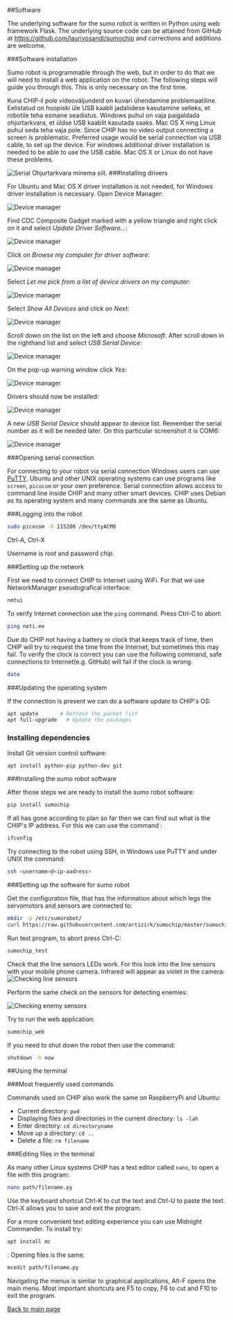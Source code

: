 
##Software

The underlying software for the sumo robot is written in Python using web framework Flask.
 The underlying source code can be attained from GitHub at https://github.com/laurivosandi/sumochip and corrections and additions are welcome.


###Software installation

Sumo robot is programmable through the web, but in order to do that we will need to install a web application on the robot. The following steps will guide you through this. This is only necessary on the first time.

Kuna CHIP-il pole videoväljundeid on kuvari ühendamine problemaatiline. Eelistatud on hoopiski üle USB kaabli jadaliidese kasutamine selleks, et robotile teha esmane seadistus. Windows puhul on vaja paigaldada ohjurtarkvara,
 et üldse USB kaablit kasutada saaks. Mac OS X ning Linux puhul seda teha vaja pole.
Since CHIP has no video output connecting a screen is problematic.
Preferred usage would be serial connection via USB cable, to set up the device. For windows additional driver installation is needed to be able to use the USB cable.
Mac OS X or Linux do not have these problems.

![Serial](../img/kit/62-connecting-via-usb.jpg)
Ohjurtarkvara minema siit.
###Installing drivers

For Ubuntu and Mac OS X driver installation is not needed, for Windows driver installation is necessary. Open Device Manager:

![Device manager](../img/usbser/01.png)

Find CDC Composite Gadget marked with a yellow triangle and right click on it and select *Update Driver Software...*:

![Device manager](../img/usbser/02.png)

Click on *Browse my computer for driver software*:

![Device manager](../img/usbser/03.png)

Select *Let me pick from a list of device drivers on my computer*:

![Device manager](../img/usbser/04.png)

Select *Show All Devices* and click on *Next*:

![Device manager](../img/usbser/05.png)

Scroll down on the list on the left and choose *Microsoft*. After scroll down in the righthand list and select *USB Serial Device*:

![Device manager](../img/usbser/06.png)

On the pop-up warning window click *Yes*:

![Device manager](../img/usbser/07.png)

Drivers should now be installed:

![Device manager](../img/usbser/08.png)

A new *USB Serial Device* should appear to device list. Remember the serial number as it will be needed later. On this particular screenshot it is COM6:

![Device manager](../img/usbser/09.png)


###Opening serial connection

For connecting to your robot via serial connection Windows users can use [PuTTY](http://www.chiark.greenend.org.uk/~sgtatham/putty/download.html).
Ubuntu and other UNIX operating systems can use programs like `screen`, `picocom` or your own preference.
Serial connection allows access to command line inside CHIP and many other smart devices. CHIP uses Debian as its operating system and many commands are the same as Ubuntu.


###Logging into the robot

```bash
sudo picocom -b 115200 /dev/ttyACM0
```
Ctrl-A, Ctrl-X

Username is *root* and password *chip*.

###Setting up the network

First we need to connect CHIP to Internet using WiFi. For that we use NetworkManager pseudografical interface:

```bash
nmtui
```
To verify Internet connection use the `ping` command. Press Ctrl-C to abort:

```bash
ping neti.ee
```


Due do CHIP not having a battery or clock that keeps track of time, then CHIP will try to request the time from the Internet, but sometimes this may fail.
To verify the clock is correct you can use the following command, safe connections to Internet(e.g. GitHub) will fail if the clock is wrong.

```bash
date
```


###Updating the operating system

If the connection is present we can do a software update to CHIP's OS:

```bash
apt update       # Refresh the packet list
apt full-upgrade   # Update the packages
```


### Installing dependencies

Install Git version control software:

```bash
apt install python-pip python-dev git
```

###Installing the sumo robot software

After those steps we are ready to install the sumo robot software:

```bash
pip install sumochip
```

If all has gone according to plan so far then we can find out what is the CHIP's IP address. For this we can use the command :

```bash
ifconfig
```

Try connecting to the robot using SSH, in Windows use PuTTY and under UNIX the command:

```bash
ssh <username>@<ip-aadress>
```

###Setting up the software for sumo robot

Get the configuration file, that has the information about which legs the servomotors and sensors are connected to:

```bash
mkdir -p /etc/sumorobot/
curl https://raw.githubusercontent.com/artizirk/sumochip/master/sumochip/config/sumochip_v1.1.ini > /etc/sumorobot/sumorobot.ini
```


Run test program, to abort press Ctrl-C:

```bash
sumochip_test
```

Check that the line sensors LEDs work. For this look into the line sensors with your mobile phone camera. Infrared will appear as violet in the camera:
![Checking line sensors](../img/kit/63-checking-line-sensors.jpg)

Perform the same check on the sensors for detecting enemies:

![Checking enemy sensors](../img/kit/64-checking-enemy-sensors.jpg)



Try to run the web application:

```bash
sumochip_web
```

If you need to shut down the robot then use the command:

```bash
shutdown -h now
```


##Using the terminal

###Most frequently used commands

Commands used on CHIP also work the same on RaspberryPi and Ubuntu:

* Current directory: `pwd`
* Displaying files and directories in the current directory: `ls -lah`
* Enter directory: `cd directoryname`
* Move up a directory: `cd ..`
* Delete a file: `rm filename`

###Editing files in the terminal

As many other Linux systems CHIP has a text editor called `nano`, to open a file with this program:

```bash
nano path/filename.py
```
Use the keyboard shortcut Ctrl-K to cut the text and Ctrl-U to paste the text. Ctrl-X allows you to save and exit the program.

For a more convenient text editing experience you can use Midnight Commander. To install try:
```Bash
apt install mc
```

:
Opening files is the same:

```bash
mcedit path/filename.py
```

Navigating the menus is similar to graphical applications, Alt-F opens the main menu. Most important shortcuts are F5 to copy, F6 to cut and F10 to exit the program.

[Back to main page](index-en.md "Main page")
